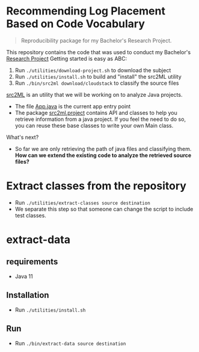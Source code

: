 # Recommending Log Placement Based on Code Vocabulary
>  Reproducibility package for my Bachelor's Research Project. 

This repository contains the code that was used to conduct my Bachelor's [Research Project](/docs/log-recommendation-paper.pdf)
Getting started is easy as ABC:
1. Run `./utilities/download-project.sh` to download the subject
2. Run `./utilities/install.sh` to build and "install" the src2ML utility
3. Run `./bin/src2ml download/cloudstack` to classify the source files

[src2ML](src2ML) is an utility that we will be working on to analyze Java projects.
* The file [App.java](src2ML/src/main/java/nl/tudelft/ewi/se/src2ml/App.java) is the current app entry point
* The package [src2ml.project](src2ML/src/main/java/nl/tudelft/ewi/se/src2ml/project) contains API and
  classes to help you retrieve information from a java project.
  If you feel the need to do so, you can reuse these base classes to write your own Main class.

What's next?
* So far we are only retrieving the path of java files and classifying them.
  **How can we extend the existing code to analyze the retrieved source files?**


# Extract classes from the repository
- Run `./utilities/extract-classes source destination`
- We separate this step so that someone can change the script to include test classes. 

# extract-data 

## requirements
- Java 11

## Installation
- Run `./utilities/install.sh`

## Run
- Run `./bin/extract-data source destination`
